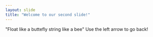 ```yaml
---
layout: slide
title: "Welcome to our second slide!"
---
```

"Float like a buttefly string like a bee"
Use the left arrow to go back!
